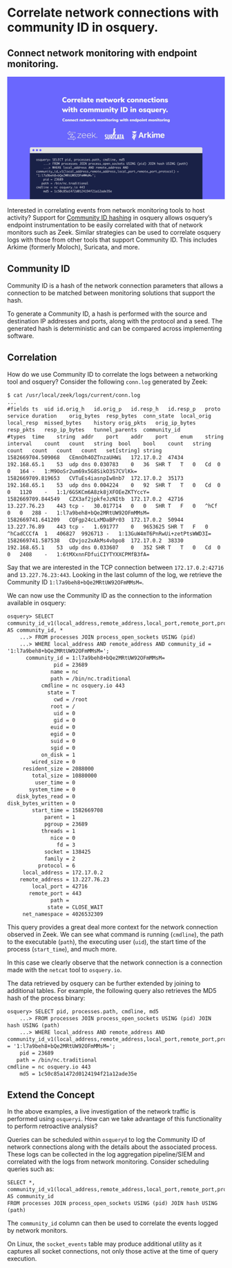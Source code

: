 # Correlate network connections with community ID in osquery.

## Connect network monitoring with endpoint monitoring.

![Correlate network connections with community ID in osquery](../website/assets/images/articles/correlate-network-connections-with-community-id-in-osquery-cover-800x502@2x.jpeg)


Interested in correlating events from network monitoring tools to host activity? Support for [Community ID hashing](https://github.com/corelight/community-id-spec) in osquery allows osquery’s endpoint instrumentation to be easily correlated with that of network monitors such as Zeek. Similar strategies can be used to correlate osquery logs with those from other tools that support Community ID. This includes Arkime (formerly Moloch), Suricata, and more.


## Community ID

Community ID is a hash of the network connection parameters that allows a connection to be matched between monitoring solutions that support the hash.

To generate a Community ID, a hash is performed with the source and destination IP addresses and ports, along with the protocol and a seed. The generated hash is deterministic and can be compared across implementing software.

## Correlation

How do we use Community ID to correlate the logs between a networking tool and osquery? Consider the following `conn.log` generated by Zeek:


```
$ cat /usr/local/zeek/logs/current/conn.log
...
#fields	ts	uid	id.orig_h	id.orig_p	id.resp_h	id.resp_p	proto	service	duration	orig_bytes	resp_bytes	conn_state	local_orig	local_resp	missed_bytes	history	orig_pkts	orig_ip_bytes	resp_pkts	resp_ip_bytes	tunnel_parents	community_id
#types	time	string	addr	port	addr	port	enum	string	interval	count	count	string	bool	bool	count	string	count	count	count	count	set[string]	string
1582669704.509068	CEmnOh4OZTnzaUHWi	172.17.0.2	47434	192.168.65.1	53	udp	dns	0.030783	0	36	SHR	T	T	0	Cd	0	0	164	-	1:M9OoSr2um69x5G8SikO3S7CVlKk=
1582669709.819653	CVTuEs4iasnpIw8nb7	172.17.0.2	35173	192.168.65.1	53	udp	dns	0.004224	0	92	SHR	T	T	0	Cd	0	0	1120	-	1:1/6GSKCm6A8zk8jXFOEeZKTYccY=
1582669709.844549	CZX3af2jpkfeJzNItb	172.17.0.2	42716	13.227.76.23	443	tcp	-	30.017714	0	0	SHR	T	F	0	^hCf	0	0	288	-	1:l7a9beh8+bQe2MRtUW92OFmMMsM=
1582669741.641209	CQFgp24cLxMDaBPr03	172.17.0.2	50944	13.227.76.89	443	tcp	-	1.691777	0	9653625	SHR	T	F	0	^hCadCCCfA	1	406827	9926713	-	1:13GuW4mT6PnRwUi+zetPtsWWD3I=
1582669741.587538	CDvjoz2xAkMs4vbpo8	172.17.0.2	38330	192.168.65.1	53	udp	dns	0.033607	0	352	SHR	T	T	0	Cd	0	0	2408	-	1:6tMXxnnFDfuiCIYTYXXCPMfB3fA=
```

Say that we are interested in the TCP connection between `172.17.0.2:42716` and `13.227.76.23:443`. Looking in the last column of the log, we retrieve the Community ID `1:l7a9beh8+bQe2MRtUW92OFmMMsM=`.

We can now use the Community ID as the connection to the information available in osquery:


```
osquery> SELECT community_id_v1(local_address,remote_address,local_port,remote_port,protocol) AS community_id, *
    ...> FROM processes JOIN process_open_sockets USING (pid)
    ...> WHERE local_address AND remote_address AND community_id = '1:l7a9beh8+bQe2MRtUW92OFmMMsM=';
      community_id = 1:l7a9beh8+bQe2MRtUW92OFmMMsM=
               pid = 23689
              name = nc
              path = /bin/nc.traditional
           cmdline = nc osquery.io 443
             state = T
               cwd = /root
              root = /
               uid = 0
               gid = 0
              euid = 0
              egid = 0
              suid = 0
              sgid = 0
           on_disk = 1
        wired_size = 0
     resident_size = 2088000
        total_size = 10880000
         user_time = 0
       system_time = 0
   disk_bytes_read = 0
disk_bytes_written = 0
        start_time = 1582669708
            parent = 1
            pgroup = 23689
           threads = 1
              nice = 0
                fd = 3
            socket = 138425
            family = 2
          protocol = 6
     local_address = 172.17.0.2
    remote_address = 13.227.76.23
        local_port = 42716
       remote_port = 443
              path =
             state = CLOSE_WAIT
     net_namespace = 4026532309
```

This query provides a great deal more context for the network connection observed in Zeek. We can see what command is running (`cmdline`), the path to the executable (`path`), the executing user (`uid`), the start time of the process (`start_time`), and much more.

In this case we clearly observe that the network connection is a connection made with the `netcat` tool to `osquery.io`.

The data retrieved by osquery can be further extended by joining to additional tables. For example, the following query also retrieves the MD5 hash of the process binary:


```
osquery> SELECT pid, processes.path, cmdline, md5
    ...> FROM processes JOIN process_open_sockets USING (pid) JOIN hash USING (path)
    ...> WHERE local_address AND remote_address AND community_id_v1(local_address,remote_address,local_port,remote_port,protocol) = '1:l7a9beh8+bQe2MRtUW92OFmMMsM=';
    pid = 23689
   path = /bin/nc.traditional
cmdline = nc osquery.io 443
    md5 = 1c50c85a1472d0124194f21a12ade35e
```

## Extend the Concept

In the above examples, a live investigation of the network traffic is performed using `osqueryi`. How can we take advantage of this functionality to perform retroactive analysis?

Queries can be scheduled within `osqueryd` to log the Community ID of network connections along with the details about the associated process. These logs can be collected in the log aggregation pipeline/SIEM and correlated with the logs from network monitoring. Consider scheduling queries such as:


```
SELECT *, community_id_v1(local_address,remote_address,local_port,remote_port,protocol) AS community_id 
FROM processes JOIN process_open_sockets USING (pid) JOIN hash USING (path)
```

The `community_id` column can then be used to correlate the events logged by network monitors.

On Linux, the `socket_events` table may produce additional utility as it captures all socket connections, not only those active at the time of query execution.


<meta name="category" value="product">
<meta name="authorFullName" value="Mike Thomas">
<meta name="authorGitHubUsername" value="mike-j-thomas">
<meta name="publishedOn" value="2021-06-02">
<meta name="articleTitle" value="Correlate network connections with community ID in osquery.">
<meta name="articleImageUrl" value="../website/assets/images/articles/correlate-network-connections-with-community-id-in-osquery-cover-800x502@2x.jpeg">